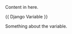 <div>
<remove>
<p>Content in here.</p>
{{ Django Variable }}
<p>Something about the variable.</p>
</remove>
</div>
